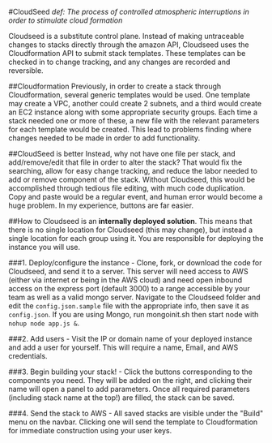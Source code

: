 #CloudSeed
_def: The process of controlled atmospheric interruptions in order to stimulate cloud formation_

Cloudseed is a substitute control plane. Instead of making untraceable changes to stacks directly through the amazon API, Cloudseed uses the Cloudformation API to submit stack templates. These templates can be checked in to change tracking, and any changes are recorded and reversible.

##Cloudformation
Previously, in order to create a stack through Cloudformation, several generic templates would be used. One template may create a VPC, another could create 2 subnets, and a third would create an EC2 instance along with some appropriate security groups. Each time a stack needed one or more of these, a new file with the relevant parameters for each template would be created. This lead to problems finding where changes needed to be made in order to add functionality.

##CloudSeed is better
Instead, why not have one file per stack, and add/remove/edit that file in order to alter the stack? That would fix the searching, allow for easy change tracking, and reduce the labor needed to add or remove component of the stack. Without Cloudseed, this would be accomplished through tedious file editing, with much code duplication. Copy and paste would be a regular event, and human error would become a huge problem. In my experience, buttons are far easier.

##How to
Cloudseed is an __internally deployed solution__. This means that there is no single location for Cloudseed (this may change), but instead a single location for each group using it. You are responsible for deploying the instance you will use.

###1. Deploy/configure the instance -
Clone, fork, or download the code for Cloudseed, and send it to a server. This server will need access to AWS (either via internet or being in the AWS cloud) and need open inbound access on the express port (default 3000) to a range accessible by your team as well as a valid mongo server. Navigate to the Cloudseed folder and edit the `config.json.sample` file with the appropriate info, then save it as `config.json`. If you are using Mongo, run mongoinit.sh then start node with `nohup node app.js &`.

###2. Add users -
Visit the IP or domain name of your deployed instance and add a user for yourself. This will require a name, Email, and AWS credentials.

###3. Begin building your stack! -
Click the buttons corresponding to the components you need. They will be added on the right, and clicking their name will open a panel to add parameters. Once all required parameters (including stack name at the top!) are filled, the stack can be saved.

###4. Send the stack to AWS -
All saved stacks are visible under the "Build" menu on the navbar. Clicking one will send the template to Cloudformation for immediate construction using your user keys.
